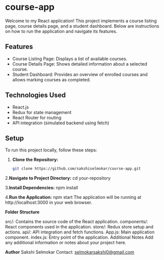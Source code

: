 # course-app


Welcome to my React application! This project implements a course listing page, course details page, and a student dashboard. Below are instructions on how to run the application and navigate its features.

## Features

- Course Listing Page: Displays a list of available courses.
- Course Details Page: Shows detailed information about a selected course.
- Student Dashboard: Provides an overview of enrolled courses and allows marking courses as completed.

## Technologies Used

- React.js
- Redux for state management
- React Router for routing
- API integration (simulated backend using fetch)

## Setup

To run this project locally, follow these steps:

1. **Clone the Repository:**
   ```bash
   git clone https://github.com/sakshiselmokar/course-app.git

2.**Navigate to Project Directory:**
cd your-repository

3.**Install Dependencies:**
npm install

4.**Run the Application:**
npm start
The application will be running at http://localhost:3000 in your web browser.


**Folder Structure**

src/: Contains the source code of the React application.
components/: React components used in the application.
store/: Redux store setup and actions.
api/: API integration and fetch functions.
App.js: Main application component.
index.js: Entry point of the application.
Additional Notes
Add any additional information or notes about your project here.

**Author**
Sakshi Selmokar
Contact: selmokarsakshi0@gmail.com


